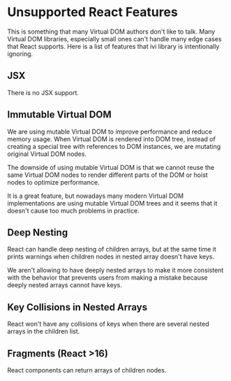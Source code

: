 # Unsupported React Features

This is something that many Virtual DOM authors don't like to talk. Many Virtual DOM libraries, especially small ones
can't handle many edge cases that React supports. Here is a list of features that ivi library is intentionally ignoring.

## JSX

There is no JSX support.

## Immutable Virtual DOM

We are using mutable Virtual DOM to improve performance and reduce memory usage. When Virtual DOM is rendered into DOM
tree, instead of creating a special tree with references to DOM instances, we are mutating original Virtual DOM nodes.

The downside of using mutable Virtual DOM is that we cannot reuse the same Virtual DOM nodes to render different parts
of the DOM or hoist nodes to optimize performance.

It is a great feature, but nowadays many modern Virtual DOM implementations are using mutable Virtual DOM trees and it
seems that it doesn't cause too much problems in practice.

## Deep Nesting

React can handle deep nesting of children arrays, but at the same time it prints warnings when children nodes in nested
array doesn't have keys.

We aren't allowing to have deeply nested arrays to make it more consistent with the behavior that prevents users from
making a mistake because deeply nested arrays cannot have keys.

## Key Collisions in Nested Arrays

React won't have any collisions of keys when there are several nested arrays in the children list.

## Fragments (React >16)

React components can return arrays of children nodes.
